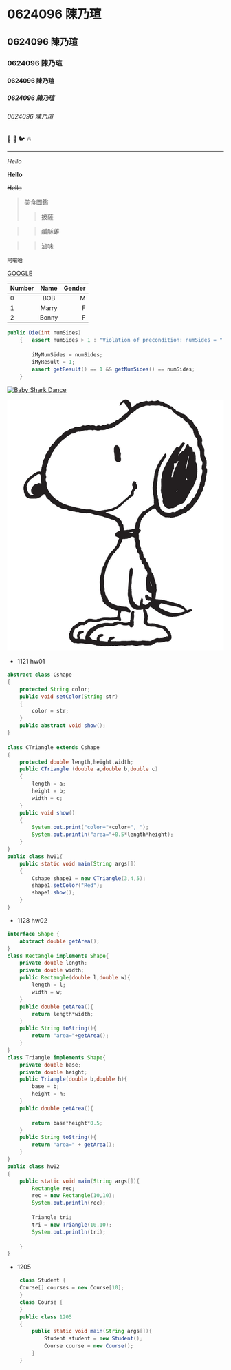 # 0624096 陳乃瑄
## 0624096 陳乃瑄
### 0624096 陳乃瑄
#### 0624096 陳乃瑄
##### 0624096 陳乃瑄
###### 0624096 陳乃瑄
:poop:
:clap:
:bird:
:fire:

---

*Hello*

**Hello**

~~Hello~~

>美食圖鑑
>>披薩

>>鹹酥雞

>>滷味

```
阿囉哈
```

[GOOGLE](https://www.google.com.tw/)

|Number| Name |Gender|
|:-----|:----:|-----:|
|0|BOB|M|
|1|Marry|F|
|2|Bonny|F|

```java
public Die(int numSides)
    {   assert numSides > 1 : "Violation of precondition: numSides = " + numSides + "numSides must be greater than 1";

        iMyNumSides = numSides;
        iMyResult = 1;
        assert getResult() == 1 && getNumSides() == numSides;
    }
```

[![Baby Shark Dance](https://img.youtube.com/vi/XqZsoesa55w/0.jpg)](https://www.youtube.com/watch?v=XqZsoesa55w "Baby Shark Dance")

![Snoopy](001.png "Snoopy")

* 1121 hw01
```java
abstract class Cshape
{
    protected String color;
    public void setColor(String str)
    {
        color = str;
    }
    public abstract void show();
}

class CTriangle extends Cshape
{
    protected double length,height,width;
    public CTriangle (double a,double b,double c)
    {
        length = a;
        height = b;
        width = c;
    }
    public void show()
    {
        System.out.print("color="+color+", ");       
        System.out.println("area="+0.5*length*height);       
    }
}
public class hw01{
    public static void main(String args[])
    {
        Cshape shape1 = new CTriangle(3,4,5);
        shape1.setColor("Red");
        shape1.show();
    }
}
```




* 1128 hw02
```java 
interface Shape {
    abstract double getArea();   
}
class Rectangle implements Shape{
    private double length;
    private double width;
    public Rectangle(double l,double w){
        length = l;
        width = w;
    }
    public double getArea(){        
        return length*width;
    }
    public String toString(){
        return "area="+getArea();
    }
}
class Triangle implements Shape{
    private double base;
    private double height;
    public Triangle(double b,double h){
        base = b;
        height = h;
    }
    public double getArea(){
        
        return base*height*0.5;
    }
    public String toString(){
        return "area=" + getArea();
    }
}
public class hw02
{
    public static void main(String args[]){
        Rectangle rec;
        rec = new Rectangle(10,10);
        System.out.println(rec);

        Triangle tri;
        tri = new Triangle(10,10);
        System.out.println(tri);

    }
}
```
* 1205
```java
    class Student {
    Course[] courses = new Course[10];
    }
    class Course {
    }
    public class 1205
    {
        public static void main(String args[]){
            Student student = new Student();
            Course course = new Course();    
        }
    }
```
